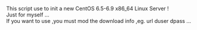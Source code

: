 This script use to init a new CentOS 6.5-6.9 x86_64 Linux Server !   
Just for myself ...   
If you want to use ,you must mod the download info ,eg. url duser dpass ...
